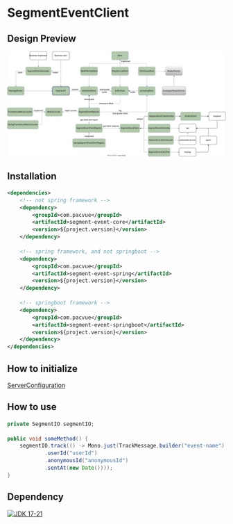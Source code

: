 # SegmentEventClient

## Design Preview
![Design Preview](assets/SegmentEvent-V2.drawio.svg)

## Installation
```xml
<dependencies>
    <!-- not spring framework -->
    <dependency>
        <groupId>com.pacvue</groupId>
        <artifactId>segment-event-core</artifactId>
        <version>${project.version}</version>
    </dependency>
    
    <!-- spring framework, and not springboot -->
    <dependency>
        <groupId>com.pacvue</groupId>
        <artifactId>segment-event-spring</artifactId>
        <version>${project.version}</version>
    </dependency>
    
    <!-- springboot framework -->
    <dependency>
        <groupId>com.pacvue</groupId>
        <artifactId>segment-event-springboot</artifactId>
        <version>${project.version}</version>
    </dependency>
</dependencies>
```

## How to initialize
[ServerConfiguration](https://github.com/sheldon-pacvue/segmenet-event-client/blob/main/segment-event-example/src/main/java/com/pacvue/segment/event/example/configuration/ServerConfiguration.java)

## How to use
```java
private SegmentIO segmentIO;

public void someMethod() {
    segmentIO.track(() -> Mono.just(TrackMessage.builder("event-name")
            .userId("userId")
            .anonymousId("anonymousId")
            .sentAt(new Date())));
}
```

## Dependency
[![JDK 17-21](https://img.shields.io/badge/jdk-v17__21-blue)](https://javaalmanac.io/jdk/17/)